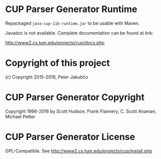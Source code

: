 # CUP Parser Generator Runtime

Repackaged `java-cup-11b-runtime.jar` to be usable with Maven.

Javadoc is not available. Complete documentation can be found at link:

http://www2.cs.tum.edu/projects/cup/docs.php

# Copyright of this project

(c) Copyright 2015-2016, Peter Jakubčo

# CUP Parser Generator Copyright

Copyright 1996-2016 by Scott Hudson, Frank Flannery, C. Scott Ananian, Michael Petter

# CUP Parser Generator License

GPL-Compatible. See http://www2.cs.tum.edu/projects/cup/install.php